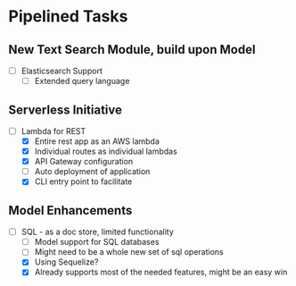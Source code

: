 Pipelined Tasks
==============

New Text Search Module, build upon Model
-----------------------
- [ ] Elasticsearch Support
  - [ ] Extended query language

Serverless Initiative
--------------------------
- [ ] Lambda for REST
  - [x] Entire rest app as an AWS lambda
  - [x] Individual routes as individual lambdas
  - [x] API Gateway configuration
  - [ ] Auto deployment of application
  - [x] CLI entry point to facilitate

Model Enhancements
--------------------------
- [ ] SQL - as a doc store, limited functionality
  - [ ] Model support for SQL databases
  - [ ] Might need to be a whole new set of sql operations
  - [x] Using Sequelize?
  - [x] Already supports most of the needed features, might be an easy win  
